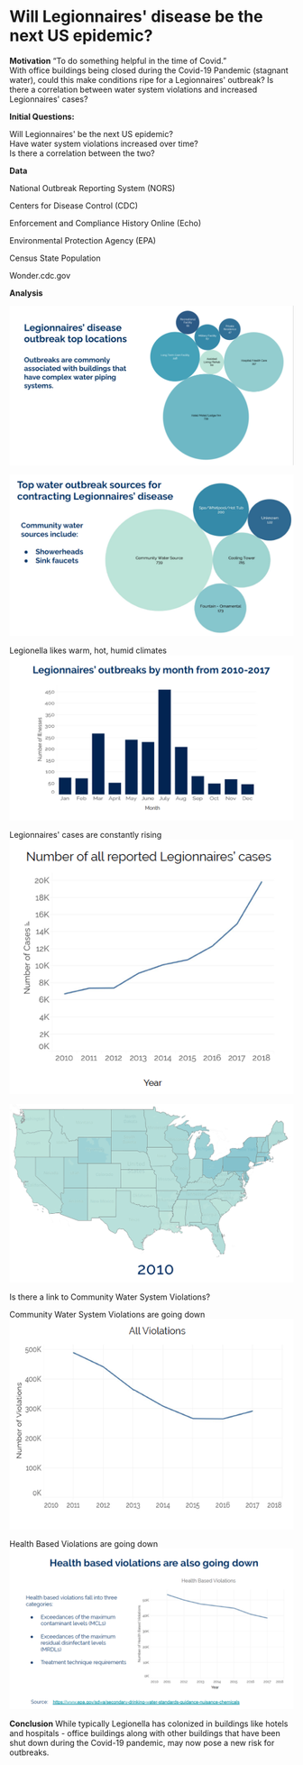 # Will Legionnaires' disease be the next US epidemic?

**Motivation**
“To do something helpful in the time of Covid.”     
With office buildings being closed during the Covid-19 Pandemic (stagnant water), could this make conditions ripe for a Legionnaires' outbreak?  Is there a correlation between water system violations and increased Legionnaires' cases?

**Initial Questions:**  

Will Legionnaires' be the next US epidemic?  
Have water system violations increased over time?  
Is there a correlation between the two?

**Data**

National Outbreak Reporting System (NORS)

Centers for Disease Control (CDC)

Enforcement and Compliance History Online (Echo)

Environmental Protection Agency (EPA)

Census State Population

Wonder.cdc.gov

**Analysis**


![](locationsvisual.png)


![](png\watersourcesvisual.png)

Legionella likes warm, hot, humid climates
![](png\climate.png)

Legionnaires' cases are constantly rising
![](png\riseleg.png)

![](png\map.gif)

Is there a link to Community Water System Violations?

Community Water System Violations are going down
![](png\waterviolations.png)

Health Based Violations are going down
![](png\healthbased.png)


**Conclusion**
While typically Legionella has colonized in buildings like hotels and hospitals - office buildings along with other buildings that have been shut down during the Covid-19 pandemic, may now pose a new risk for outbreaks.

<a href="/legionnaires.pdf" class="image fit"><img src="images/marr_pic.jpg" alt=""></a>
